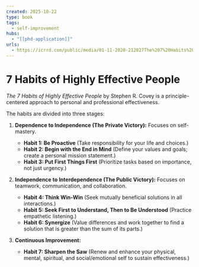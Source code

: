 ```yaml
---
created: 2025-10-22
type: book
tags:
  - self-improvement
hubs:
  - "[[phd-application]]"
urls:
  - https://icrrd.com/public/media/01-11-2020-212827The%207%20Habits%20of%20Highly%20Effective%20People.pdf
---
```


# 7 Habits of Highly Effective People

*The 7 Habits of Highly Effective People* by Stephen R. Covey is a principle-centered approach to personal and professional effectiveness.

The habits are divided into three stages:

1.  **Dependence to Independence (The Private Victory):** Focuses on self-mastery.
    * **Habit 1: Be Proactive** (Take responsibility for your life and choices.)
    * **Habit 2: Begin with the End in Mind** (Define your values and goals; create a personal mission statement.)
    * **Habit 3: Put First Things First** (Prioritize tasks based on importance, not just urgency.)

2.  **Independence to Interdependence (The Public Victory):** Focuses on teamwork, communication, and collaboration.
    * **Habit 4: Think Win-Win** (Seek mutually beneficial solutions in all interactions.)
    * **Habit 5: Seek First to Understand, Then to Be Understood** (Practice empathetic listening.)
    * **Habit 6: Synergize** (Value differences and work together to find a solution that is greater than the sum of its parts.)

3.  **Continuous Improvement:**
    * **Habit 7: Sharpen the Saw** (Renew and enhance your physical, mental, spiritual, and social/emotional self to sustain effectiveness.)

